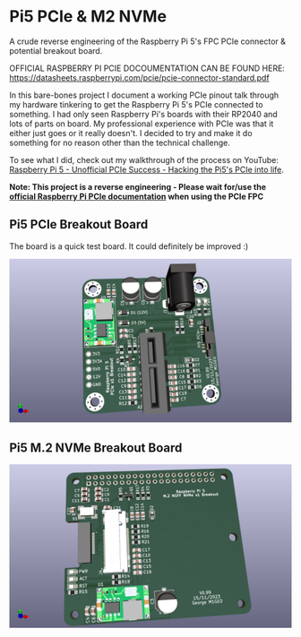 # Pi5 PCIe & M2 NVMe
A crude reverse engineering of the Raspberry Pi 5's FPC PCIe connector &amp; potential breakout board.

OFFICIAL RASPBERRY PI PCIE DOCOUMENTATION CAN BE FOUND HERE: https://datasheets.raspberrypi.com/pcie/pcie-connector-standard.pdf

In this bare-bones project I document a working PCIe pinout talk through my hardware tinkering to get the Raspberry Pi 5's PCIe connected to something. I had only seen Raspberry Pi's boards with their RP2040 and lots of parts on board. My professional experience with PCIe was that it either just goes or it really doesn't. I decided to try and make it do something for no reason other than the technical challenge.

To see what I did, check out my walkthrough of the process on YouTube: [Raspberry Pi 5 - Unofficial PCIe Success - Hacking the Pi5's PCIe into life](https://youtu.be/G5VOzO_ERTM).

**Note: This project is a reverse engineering - Please wait for/use the [official Raspberry Pi PCIe documentation](https://datasheets.raspberrypi.com/pcie/pcie-connector-standard.pdf) when using the PCIe FPC**

## Pi5 PCIe Breakout Board

The board is a quick test board. It could definitely be improved :)

![3D Model of PCIe board](https://github.com/m1geo/Pi5_PCIe/blob/main/photos/Pi5_PCIe_3D.png)

## Pi5 M.2 NVMe Breakout Board

![3D Model of M.2 NVMe board](https://github.com/m1geo/Pi5_PCIe/blob/main/photos/Pi5_M2_Hat_3D.png)
